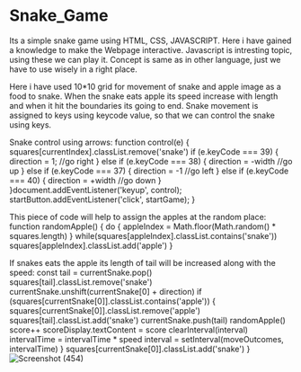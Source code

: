 # Snake_Game
Its a simple snake game using HTML, CSS, JAVASCRIPT. Here i have gained a knowledge to make the Webpage interactive. Javascript is intresting topic, using these we can play it. Concept is same as in other language, just we have to use wisely in a right place.

Here i have used 10*10 grid for movement of snake and apple image as a food to snake. When the snake eats apple its speed increase with length and when it hit the boundaries its going to end. Snake movement is assigned to keys using keycode value, so that we can control the snake using keys.

Snake control using arrows:
function control(e) {
        squares[currentIndex].classList.remove('snake') 
           if (e.keyCode === 39) {
            direction = 1; //go right
        } else if (e.keyCode === 38) {
            direction = -width //go up
        } else if (e.keyCode === 37) {
            direction = -1 //go left
        } else if (e.keyCode === 40) {
            direction = +width //go down
        }
    }document.addEventListener('keyup', control);
    startButton.addEventListener('click', startGame);
}

This piece of code will help to assign the apples at the random place:
function randomApple() {
        do {
            appleIndex = Math.floor(Math.random() * squares.length)
        } while(squares[appleIndex].classList.contains('snake'))
squares[appleIndex].classList.add('apple')
}

If snakes eats the apple its length of tail will be increased along with the speed:
const tail = currentSnake.pop() 
squares[tail].classList.remove('snake') 
currentSnake.unshift(currentSnake[0] + direction)
        if (squares[currentSnake[0]].classList.contains('apple')) {
            squares[currentSnake[0]].classList.remove('apple')
            squares[tail].classList.add('snake')
            currentSnake.push(tail)
            randomApple()
            score++
            scoreDisplay.textContent = score
            clearInterval(interval)
            intervalTime = intervalTime * speed
            interval = setInterval(moveOutcomes, intervalTime)
        }
        squares[currentSnake[0]].classList.add('snake')
}![Screenshot (454)](https://user-images.githubusercontent.com/74085170/122077251-34300a80-ce19-11eb-940f-101bc9c3fba4.png)

